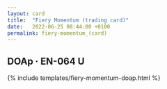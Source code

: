 ```yaml
---
layout: card
title:  "Fiery Momentum (trading card)"
date:   2022-06-25 08:44:00 +0100
permalink: fiery-momentum_(card)
---
```


## DOAp &middot; EN-064 U

{% include templates/fiery-momentum-doap.html %}